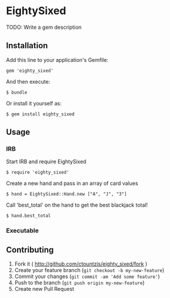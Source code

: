 # EightySixed

TODO: Write a gem description

## Installation

Add this line to your application's Gemfile:

    gem 'eighty_sixed'

And then execute:

    $ bundle

Or install it yourself as:

    $ gem install eighty_sixed

## Usage

### IRB

Start IRB and require EightySixed

    $ require 'eighty_sixed'
    
Create a new hand and pass in an array of card values

    $ hand = EightySixed::Hand.new ["A", "J", "3"]
    
Call 'best_total' on the hand to get the best blackjack total!

    $ hand.best_total
    
### Executable

## Contributing

1. Fork it ( http://github.com/ctountzis/eighty_sixed/fork )
2. Create your feature branch (`git checkout -b my-new-feature`)
3. Commit your changes (`git commit -am 'Add some feature'`)
4. Push to the branch (`git push origin my-new-feature`)
5. Create new Pull Request
